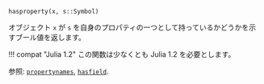 ```
hasproperty(x, s::Symbol)
```

オブジェクト `x` が `s` を自身のプロパティの一つとして持っているかどうかを示すブール値を返します。

!!! compat "Julia 1.2"
    この関数は少なくとも Julia 1.2 を必要とします。


参照: [`propertynames`](@ref), [`hasfield`](@ref).
